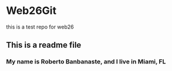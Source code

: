 # Web26Git

this is a test repo for web26

## This is a readme file

### My name is Roberto Banbanaste, and I live in Miami, FL
